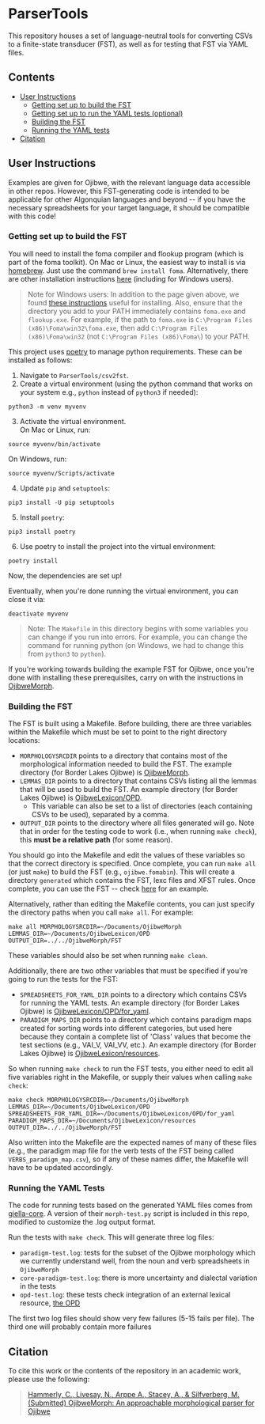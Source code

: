 # ParserTools
This repository houses a set of language-neutral tools for converting CSVs to a finite-state transducer (FST), as well as for testing that FST via YAML files.

## Contents
- [User Instructions](#user-instructions)
    - [Getting set up to build the FST](#getting-set-up-to-build-the-fst)
    - [Getting set up to run the YAML tests (optional)](#getting-set-up-to-run-the-yaml-tests-optional)
    - [Building the FST](#building-the-fst)
    - [Running the YAML tests](#running-the-yaml-tests)
- [Citation](#citation)

## User Instructions
Examples are given for Ojibwe, with the relevant language data accessible in other repos.  However, this FST-generating code is intended to be applicable for other Algonquian languages and beyond -- if you have the necessary spreadsheets for your target language, it should be compatible with this code!

### Getting set up to build the FST
You will need to install the foma compiler and flookup program (which
is part of the foma toolkit). On Mac or Linux, the easiest way to install is via [homebrew](https://formulae.brew.sh/formula/foma).  Just use the command `brew install foma`.  Alternatively, there are other installation instructions [here](https://blogs.cornell.edu/finitestatecompling/2016/08/24/installing-foma/) (including for Windows users).

> Note for Windows users: In addition to the page given above, we found [these instructions](https://ufal.mff.cuni.cz/~zeman/vyuka/morfosynt/lab-twolm/get-foma.html) useful for installing.  Also, ensure that the directory you add to your PATH immediately contains `foma.exe` and `flookup.exe`.  For example, if the path to `foma.exe` is `C:\Program Files (x86)\Foma\win32\foma.exe`, then add `C:\Program Files (x86)\Foma\win32` (not `C:\Program Files (x86)\Foma\`) to your PATH.

This project uses [poetry](https://python-poetry.org/) to manage python requirements.  These can be installed as follows:
1. Navigate to `ParserTools/csv2fst`.
2. Create a virtual environment (using the python command that works on your system e.g., `python` instead of `python3` if needed):
```
python3 -m venv myvenv
```
3. Activate the virtual environment.  
On Mac or Linux, run:
```
source myvenv/bin/activate  
```   
On Windows, run:
```
source myvenv/Scripts/activate
```
4. Update `pip` and `setuptools`:
```
pip3 install -U pip setuptools
```
5. Install `poetry`:
```
pip3 install poetry
```
6. Use poetry to install the project into the virtual environment:
```
poetry install
```

Now, the dependencies are set up!

Eventually, when you're done running the virtual environment, you can close it via:
```
deactivate myvenv
```

> Note: The `Makefile` in this directory begins with some variables you can change if you run into errors.  For example, you can change the command for running python (on Windows, we had to change this from `python3` to `python`).

If you're working towards building the example FST for Ojibwe, once you're done with installing these prerequisites, carry on with the instructions in [OjibweMorph](https://github.com/ELF-Lab/OjibweMorph#building-the-fst).

### Building the FST
The FST is built using a Makefile.  Before building, there are three variables within the Makefile which must be set to point to the right directory locations:  
- `MORPHOLOGYSRCDIR` points to a directory that contains most of the morphological information needed to build the FST.  The example directory (for Border Lakes Ojibwe) is [OjibweMorph](https://github.com/ELF-Lab/OjibweMorph).
- `LEMMAS_DIR` points to a directory that contains CSVs listing all the lemmas that will be used to build the FST.  An example directory (for Border Lakes Ojibwe) is [OjibweLexicon/OPD](https://github.com/ELF-Lab/OjibweLexicon/tree/main/OPD).
    - This variable can also be set to a list of directories (each containing CSVs to be used), separated by a comma. 
- `OUTPUT_DIR` points to the directory where all files generated will go.  Note that in order for the testing code to work (i.e., when running `make check`), this **must be a relative path** (for some reason).

You should go into the Makefile and edit the values of these variables so that the correct directory is specified.  Once complete, you can run `make all` (or just `make`) to build the FST (e.g., `ojibwe.fomabin`). This will create a directory `generated` which contains the FST, lexc files and XFST rules.  Once complete, you can use the FST -- check [here](https://github.com/ELF-Lab/OjibweMorph?tab=readme-ov-file#using-the-fst) for an example.

Alternatively, rather than editing the Makefile contents, you can just specify the directory paths when you call `make all`.  For example:
```
make all MORPHOLOGYSRCDIR=~/Documents/OjibweMorph LEMMAS_DIR=~/Documents/OjibweLexicon/OPD OUTPUT_DIR=../../OjibweMorph/FST
```
These variables should also be set when running `make clean`.

Additionally, there are two other variables that must be specified if you're going to run the tests for the FST:
- `SPREADSHEETS_FOR_YAML_DIR` points to a directory which contains CSVs for running the YAML tests.  An example directory (for Border Lakes Ojibwe) is [OjibweLexicon/OPD/for_yaml](https://github.com/ELF-Lab/OjibweLexicon/tree/main/OPD/for_yaml).
- `PARADIGM_MAPS_DIR` points to a directory which contains paradigm maps created for sorting words into different categories, but used here because they contain a complete list of 'Class' values that become the test sections (e.g., VAI_V, VAI_VV, etc.).  An example directory (for Border Lakes Ojibwe) is [OjibweLexicon/resources](https://github.com/ELF-Lab/OjibweLexicon/tree/main/resources).

So when running `make check` to run the FST tests, you either need to edit all five variables right in the Makefile, or supply their values when calling `make check`:
```
make check MORPHOLOGYSRCDIR=~/Documents/OjibweMorph LEMMAS_DIR=~/Documents/OjibweLexicon/OPD SPREADSHEETS_FOR_YAML_DIR=~/Documents/OjibweLexicon/OPD/for_yaml PARADIGM_MAPS_DIR=~/Documents/OjibweLexicon/resources OUTPUT_DIR=../../OjibweMorph/FST
```

Also written into the Makefile are the expected names of many of these files (e.g., the paradigm map file for the verb tests of the FST being called `VERBS_paradigm_map.csv`), so if any of these names differ, the Makefile will have to be updated accordingly.

### Running the YAML Tests
The code for running tests based on the generated YAML files comes from [giella-core](https://github.com/giellalt/giella-core).  A version of their `morph-test.py` script is included in this repo, modified to customize the .log output format.

Run the tests with `make check`. This will generate three log files:
* `paradigm-test.log`: tests for the subset of the Ojibwe morphology
which we currently understand well, from the noun and verb spreadsheets in `OjibweMorph`
* `core-paradigm-test.log`: there is more uncertainty and
dialectal variation in the tests
* `opd-test.log`: these tests check integration of an external lexical resource, [the OPD](https://ojibwe.lib.umn.edu)

The first two log files should show very few failures (5-15 fails per file). The third one will probably contain more failures

## Citation
To cite this work or the contents of the repository in an academic work, please use the following:

> [Hammerly, C., Livesay, N., Arppe A., Stacey, A., & Silfverberg, M. (Submitted) OjibweMorph: An approachable morphological parser for Ojibwe](https://christopherhammerly.com/publication/ojibwemorph/OjibweMorph.pdf)
